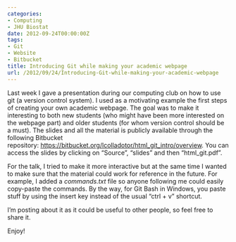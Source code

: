 ```yaml
---
categories:
- Computing
- JHU Biostat
date: 2012-09-24T00:00:00Z
tags:
- Git
- Website
- Bitbucket
title: Introducing Git while making your academic webpage
url: /2012/09/24/Introducing-Git-while-making-your-academic-webpage
---
```


<p>Last week I gave a presentation during our computing club on how to use git (a version control system). I used as a motivating example the first steps of creating your own academic webpage. The goal was to make it interesting to both new students (who might have been more interested on the webpage part) and older students (for whom version control should be a must). The slides and all the material is publicly available through the following Bitbucket repository: <a href="https://bitbucket.org/lcolladotor/html_git_intro/overview"><a href="https://bitbucket.org/lcolladotor/html_git_intro/overview">https://bitbucket.org/lcolladotor/html_git_intro/overview</a></a>. You can access the slides by clicking on &#8220;Source&#8221;, &#8220;slides&#8221; and then &#8220;html_git.pdf&#8221;.</p>
<p>For the talk, I tried to make it more interactive but at the same time I wanted to make sure that the material could work for reference in the future. For example, I added a <em>commands.txt</em> file so anyone following me could easily copy-paste the commands. By the way, for Git Bash in Windows, you paste stuff by using the insert key instead of the usual &#8220;ctrl + v&#8221; shortcut.</p>
<p>I&#8217;m posting about it as it could be useful to other people, so feel free to share it.</p>
<p>Enjoy!</p>
